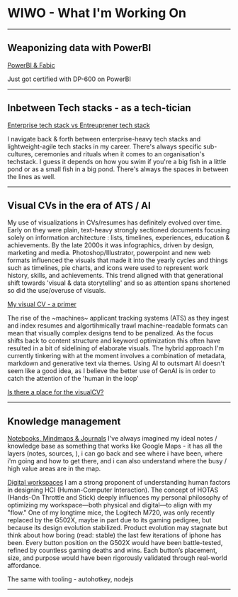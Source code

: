 # WIWO - What I'm Working On
---
## Weaponizing data with PowerBI

[PowerBI & Fabic](/powerbiEmbedded)

Just got certified with DP-600 on PowerBI

---

## Inbetween Tech stacks - as a tech-tician 
[Enterprise tech stack vs Entreuprener tech stack](/techstack)

I navigate back & forth between enterprise-heavy tech stacks and lightweight-agile tech stacks in my career. There's always specific sub-cultures, ceremonies and rituals when it comes to an organisation's techstack. I guess it depends on how you swim if you're a big fish in a little pond or as a small fish in a big pond. There's always the spaces in between the lines as well.

---

## Visual CVs in the era of ATS / AI

My use of visualizations in CVs/resumes has definitely evolved over time. Early on they were plain, text-heavy strongly sectioned documents focusing solely on information architecture : lists, timelines, experiences, education & achievements. By the late 2000s it was infographics, driven by design, marketing and media. Photoshop/Illustrator, powerpoint and new web formats influenced the visuals that made it into the yearly cycles and things such as timelines, pie charts, and icons were used to represent work history, skills, and achievements. This trend aligned with that generational shift towards 'visual & data storytelling' and so as attention spans shortened so did the use/overuse of visuals. 

[My visual CV - a primer](/pastCV)

The rise of the ~machines~ applicant tracking systems (ATS) as they ingest and index resumes and algortihmically trawl machine-readable formats can mean that visually complex designs tend to be penalized. As the focus shifts back to content structure and keyword optimization this often have resulted in a bit of sidelining of elaborate visuals. The hybrid approach I'm currently tinkering with at the moment involves a combination of metadata, markdown and generative text via themes. Using AI to outsmart AI doesn't seem like a good idea, as I believe the better use of GenAI is in order to catch the attention of the 'human in the loop'

[Is there a place for the visualCV?](/visualCV)

---

## Knowledge management
[Notebooks, Mindmaps & Journals](/kb)
I've always imagined my ideal notes / knowledge base as something that works like Google Maps - it has all the layers (notes, sources, ), i can go back and see where i have been, where i'm going and how to get there, and i can also understand where the busy / high value areas are in the map.

[Digital workspaces](/macros)
I am a strong proponent of understanding human factors in designing HCI (Human-Computer Interaction). The concept of HOTAS (Hands-On Throttle and Stick) deeply influences my personal philosophy of optimizing my workspace—both physical and digital—to align with my "flow." One of my longtime mice, the Logitech M720, was only recently replaced by the G502X, maybe in part due to its gaming pedigree, but because its design evolution stabilized. Product evolution may stagnate but think about how boring (read: stable) the last few iterations of iphone has been. Every button position on the G502X would have been battle-tested, refined by countless gaming deaths and wins. Each button’s placement, size, and purpose would have been rigorously validated through real-world affordance.

The same with tooling - autohotkey, nodejs

---


<!--[Azure - Azure Cosmos DB, Storage Explorer](/azure)
Automate the system or systemize the automation.


### MongoDB / Atlas / NodeJS
[MongoDB client, Pipelines & NodeJS](/nodeJS)
<img src="images/NodeJS.png?raw=true"/>
 -->

<!-- <p style="font-size:11px">Page template forked from <a href="https://github.com/evanca/quick-portfolio">evanca</a></p> -->
